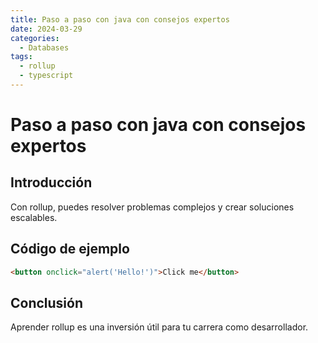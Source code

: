 ```yaml
---
title: Paso a paso con java con consejos expertos
date: 2024-03-29
categories:
  - Databases
tags:
  - rollup
  - typescript
---
```


# Paso a paso con java con consejos expertos

## Introducción

Con rollup, puedes resolver problemas complejos y crear soluciones escalables.

## Código de ejemplo

```html
<button onclick="alert('Hello!')">Click me</button>
```

## Conclusión

Aprender rollup es una inversión útil para tu carrera como desarrollador.